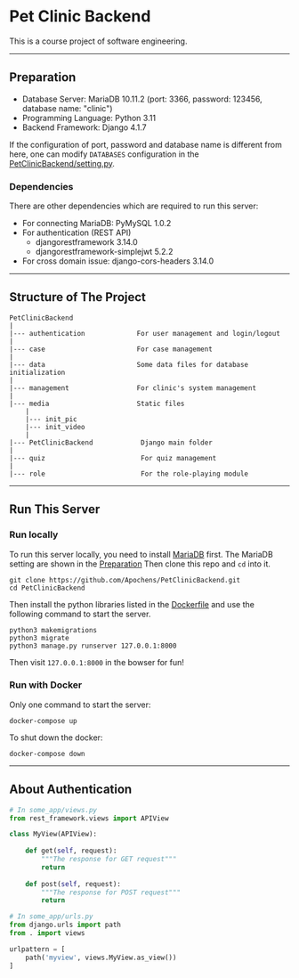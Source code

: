 # Pet Clinic Backend

This is a course project of software engineering.

---

## Preparation 

- Database Server: MariaDB 10.11.2 (port: 3366, password: 123456, database name: "clinic")
- Programming Language: Python 3.11
- Backend Framework: Django 4.1.7

If the configuration of port, password and database name is different from here, 
one can modify `DATABASES` configuration in the [PetClinicBackend/setting.py](./PetClinicBackend/settings.py).

### Dependencies

There are other dependencies which are required to run this server:

- For connecting MariaDB: PyMySQL 1.0.2
- For authentication (REST API)
  - djangorestframework 3.14.0
  - djangorestframework-simplejwt 5.2.2
- For cross domain issue: django-cors-headers 3.14.0

---

## Structure of The Project

```text
PetClinicBackend
|
|--- authentication             For user management and login/logout
|
|--- case                       For case management
|
|--- data                       Some data files for database initialization
|
|--- management                 For clinic's system management
|
|--- media                      Static files
    |       
    |--- init_pic               
    |--- init_video
    |
|--- PetClinicBackend            Django main folder
|
|--- quiz                        For quiz management
|
|--- role                        For the role-playing module
```

---

## Run This Server

### Run locally

To run this server locally, you need to install [MariaDB](https://mariadb.org/download/?t=mariadb&p=mariadb&r=10.11.2&os=windows&cpu=x86_64&pkg=msi&m=blendbyte) first. 
The MariaDB setting are shown in the [Preparation](#preparation)
Then clone this repo and `cd` into it.

```shell
git clone https://github.com/Apochens/PetClinicBackend.git
cd PetClinicBackend
```
Then install the python libraries listed in the [Dockerfile](./Dockerfile) and use the following command to start the server.

```shell
python3 makemigrations
python3 migrate
python3 manage.py runserver 127.0.0.1:8000
```

Then visit `127.0.0.1:8000` in the bowser for fun!

### Run with Docker

Only one command to start the server:

```shell
docker-compose up
```
To shut down the docker:

```shell
docker-compose down
```

---

## About Authentication

```python
# In some_app/views.py
from rest_framework.views import APIView

class MyView(APIView):
    
    def get(self, request):
        """The response for GET request"""
        return
    
    def post(self, request):
        """The response for POST request"""
        return

# In some_app/urls.py
from django.urls import path
from . import views

urlpattern = [
    path('myview', views.MyView.as_view())
]
```
